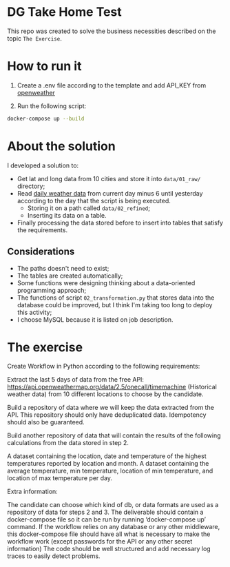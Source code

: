# DG Take Home Test
This repo was created to solve the business necessities described on the topic `The Exercise`.

# How to run it
1. Create a .env file according to the template and add API_KEY from [openweather](https://home.openweathermap.org/api_keys)

2. Run the following script:
```sh
docker-compose up --build
```

# About the solution
I developed a solution to:
- Get lat and long data from 10 cities and store it into `data/01_raw/` directory;
- Read [daily weather data](https://api.openweathermap.org/data/2.5/onecall/timemachine) from current day minus 6 until yesterday according to the day that the script is being executed.
    - Storing it on a path called `data/02_refined`;
    - Inserting its data on a table.
- Finally processing the data stored before to insert into tables that satisfy the requirements.

## Considerations
- The paths doesn't need to exist;
- The tables are created automatically;
- Some functions were designing thinking about a data-oriented programming approach;
- The functions of script `02_transformation.py` that stores data into the database could be improved, but I think I'm taking too long to deploy this activity;
- I choose MySQL because it is listed on job description.

# The exercise

Create Workflow in Python according to the following requirements:

Extract the last 5 days of data from the free API: https://api.openweathermap.org/data/2.5/onecall/timemachine (Historical weather data) from 10 different locations to choose by the candidate.

Build a repository of data where we will keep the data extracted from the API. This repository should only have deduplicated data. Idempotency should also be guaranteed.

Build another repository of data that will contain the results of the following calculations from the data stored in step 2.

A dataset containing the location, date and temperature of the highest temperatures reported by location and month.
A dataset containing the average temperature, min temperature, location of min temperature, and location of max temperature per day.


Extra information:

The candidate can choose which kind of db, or data formats are used as a repository of data for steps 2 and 3.
The deliverable should contain a docker-compose file so it can be run by running ‘docker-compose up’ command. If the workflow relies on any database or any other middleware, this docker-compose file should have all what is necessary to make the workflow work (except passwords for the API or any other secret information)
The code should be well structured and add necessary log traces to easily detect problems. 
